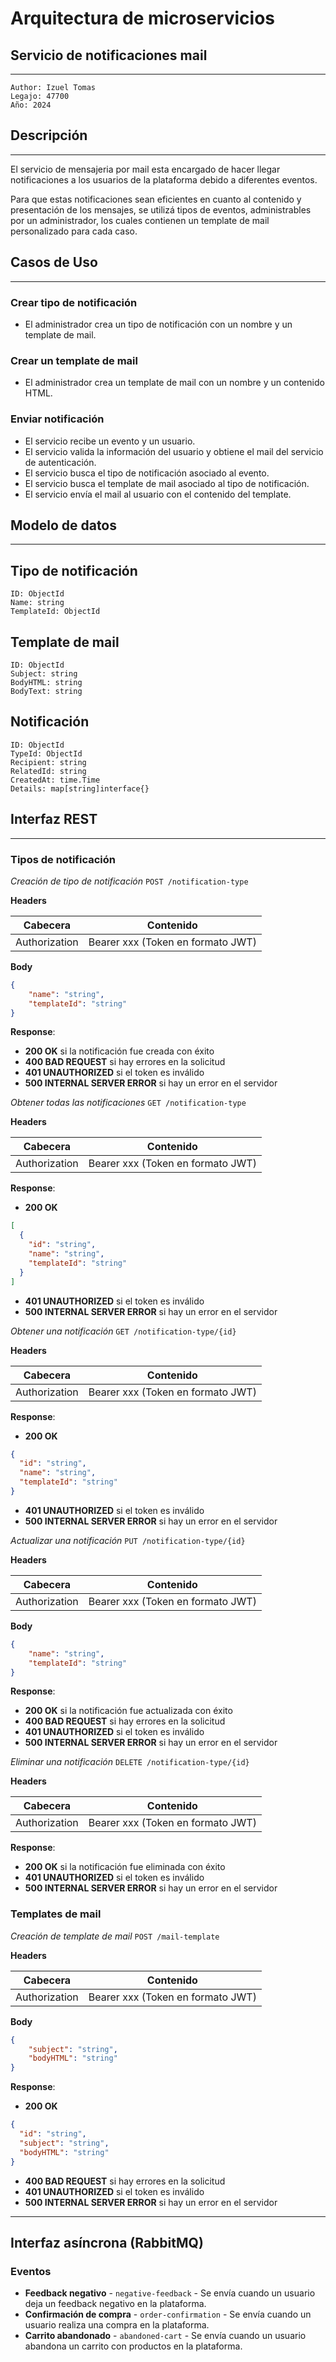 # Arquitectura de microservicios
## Servicio de notificaciones mail

---
```
Author: Izuel Tomas
Legajo: 47700
Año: 2024
```

## Descripción

---

El servicio de mensajeria por mail esta encargado de hacer llegar 
notificaciones a los usuarios de la plataforma debido a diferentes eventos.

Para que estas notificaciones sean eficientes en cuanto al contenido y 
presentación de los mensajes, se utilizá tipos de eventos, administrables 
por un administrador, los cuales contienen un template de mail personalizado 
para cada caso.

## Casos de Uso

---
### Crear tipo de notificación

- El administrador crea un tipo de notificación con un nombre y un template de mail.

### Crear un template de mail

- El administrador crea un template de mail con un nombre y un contenido HTML.

### Enviar notificación

- El servicio recibe un evento y un usuario.
- El servicio valida la información del usuario y obtiene el mail del 
  servicio de autenticación.
- El servicio busca el tipo de notificación asociado al evento.
- El servicio busca el template de mail asociado al tipo de notificación.
- El servicio envía el mail al usuario con el contenido del template.

## Modelo de datos

---

## Tipo de notificación

```
ID: ObjectId
Name: string
TemplateId: ObjectId
```

## Template de mail

```
ID: ObjectId
Subject: string
BodyHTML: string
BodyText: string
```

## Notificación

```
ID: ObjectId
TypeId: ObjectId
Recipient: string
RelatedId: string
CreatedAt: time.Time
Details: map[string]interface{}
```

## Interfaz REST

---

### Tipos de notificación

*Creación de tipo de notificación* `POST /notification-type`

**Headers**

| Cabecera      | Contenido                         |
| ------------- | --------------------------------- |
| Authorization | Bearer xxx (Token en formato JWT) |

**Body**

```json
{
    "name": "string",
    "templateId": "string"
}
```

**Response**:

- **200 OK** si la notificación fue creada con éxito
- **400 BAD REQUEST** si hay errores en la solicitud
- **401 UNAUTHORIZED** si el token es inválido
- **500 INTERNAL SERVER ERROR** si hay un error en el servidor

*Obtener todas las notificaciones* `GET /notification-type`

**Headers**

| Cabecera      | Contenido                         |
| ------------- | --------------------------------- |
| Authorization | Bearer xxx (Token en formato JWT) |

**Response**:

- **200 OK**
```json
[
  {
    "id": "string",
    "name": "string",
    "templateId": "string"
  }
]
```

- **401 UNAUTHORIZED** si el token es inválido
- **500 INTERNAL SERVER ERROR** si hay un error en el servidor

*Obtener una notificación* `GET /notification-type/{id}`

**Headers**

| Cabecera      | Contenido                         |
| ------------- | --------------------------------- |
| Authorization | Bearer xxx (Token en formato JWT) |

**Response**:

- **200 OK**
```json
{
  "id": "string",
  "name": "string",
  "templateId": "string"
}
```

- **401 UNAUTHORIZED** si el token es inválido
- **500 INTERNAL SERVER ERROR** si hay un error en el servidor

*Actualizar una notificación* `PUT /notification-type/{id}`

**Headers**

| Cabecera      | Contenido                         |
| ------------- | --------------------------------- |
| Authorization | Bearer xxx (Token en formato JWT) |

**Body**

```json
{
    "name": "string",
    "templateId": "string"
}
```

**Response**:

- **200 OK** si la notificación fue actualizada con éxito
- **400 BAD REQUEST** si hay errores en la solicitud
- **401 UNAUTHORIZED** si el token es inválido
- **500 INTERNAL SERVER ERROR** si hay un error en el servidor

*Eliminar una notificación* `DELETE /notification-type/{id}`

**Headers**

| Cabecera      | Contenido                         |
| ------------- | --------------------------------- |
| Authorization | Bearer xxx (Token en formato JWT) |

**Response**:

- **200 OK** si la notificación fue eliminada con éxito
- **401 UNAUTHORIZED** si el token es inválido
- **500 INTERNAL SERVER ERROR** si hay un error en el servidor

### Templates de mail

*Creación de template de mail* `POST /mail-template`

**Headers**

| Cabecera      | Contenido                         |
| ------------- | --------------------------------- |
| Authorization | Bearer xxx (Token en formato JWT) |

**Body**

```json
{
    "subject": "string",
    "bodyHTML": "string"
}
```

**Response**:

- **200 OK** 
```json
{
  "id": "string",
  "subject": "string",
  "bodyHTML": "string"
}
```

- **400 BAD REQUEST** si hay errores en la solicitud
- **401 UNAUTHORIZED** si el token es inválido
- **500 INTERNAL SERVER ERROR** si hay un error en el servidor

---

## Interfaz asíncrona (RabbitMQ)

### Eventos

- **Feedback negativo** - `negative-feedback` - Se envía cuando un usuario 
  deja un feedback negativo en la plataforma.
- **Confirmación de compra** - `order-confirmation` - Se envía cuando un 
  usuario realiza una compra en la plataforma.
- **Carrito abandonado** - `abandoned-cart` - Se envía cuando un usuario 
  abandona un carrito con productos en la plataforma.